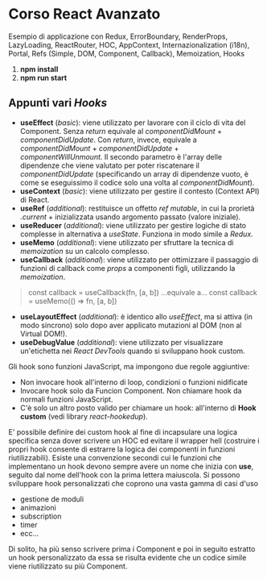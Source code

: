 # Corso React Avanzato #
Esempio di applicazione con Redux, ErrorBoundary, RenderProps, LazyLoading, ReactRouter, HOC, AppContext, Internazionalization (i18n), Portal, Refs (Simple, DOM, Component, Callback), Memoization, Hooks

1. **npm install**
2. **npm run start**

## Appunti vari *Hooks* ##
- **useEffect** (*basic*): viene utilizzato per lavorare con il ciclo di vita del Component. Senza *return* equivale al *componentDidMount* + *componentDidUpdate*. Con *return*, invece, equivale a *componentDidMount* + *componentDidUpdate* + *componentWillUnmount*. Il secondo parametro è l'array delle dipendenze che viene valutato per poter riscatenare il *componentDidUpdate* (specificando un array di dipendenze vuoto, è come se eseguissimo il codice solo una volta al *componentDidMount*).
- **useContext** (*basic*): viene utilizzato per gestire il contesto (Context API) di React.
- **useRef** (*additional*): restituisce un offetto *ref mutable*, in cui la prorietà *.current* + inizializzata usando argomento passato (valore iniziale).
- **useReducer** (*additional*): viene utilizzato per gestire logiche di stato complesse in alternativa a *useState*. Funziona in modo simile a *Redux*.
- **useMemo** (*additional*): viene utilizzato per sfruttare la tecnica di *memoization* su un calcolo complesso.
- **useCallback** (*additional*): viene utilizzato per ottimizzare il passaggio di funzioni di callback come *props* a componenti figli, utilizzando la *memoization*.
> const callback = useCallback(fn, [a, b]) ...equivale a... const callback = useMemo(() => fn, [a, b])
- **useLayoutEffect** (*additional*): è identico allo *useEffect*, ma si attiva (in modo sincrono) solo dopo aver applicato mutazioni al DOM (non al Virtual DOM!).
- **useDebugValue** (*additional*): viene utilizzato per visualizzare un'etichetta nei *React DevTools* quando si sviluppano hook custom.

Gli hook sono funzioni JavaScript, ma impongono due regole aggiuntive:
- Non invocare hook all'interno di loop, condizioni o funzioni nidificate
- Invocare hook solo da Funcion Component. Non chiamare hook da normali funzioni JavaScript.
- C'è solo un altro posto valido per chiamare un hook: all'interno di **Hook custom** (vedi library *react-hookedup*).

E' possibile definire dei custom hook al fine di incapsulare una logica specifica senza dover scrivere un HOC ed evitare il wrapper hell (costruire i propri hook consente di estrarre la logica dei componenti in funzioni riutilizzabili).
Esiste una convenzione secondi cui le funzioni che implementano un hook devono sempre avere un nome che inizia con **use**, seguito dal nome dell'hook con la prima lettera maiuscola.
Si possono sviluppare hook personalizzati che coprono una vasta gamma di casi d'uso
- gestione de moduli
- animazioni
- subscription
- timer
- ecc...

Di solito, ha più senso scrivere prima i Component e poi in seguito estratto un hook personalizzato da essa se risulta evidente che un codice simile viene riutilizzato su più Component.